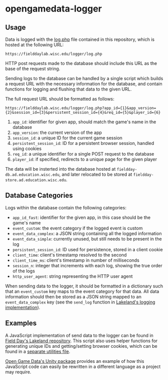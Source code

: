 # opengamedata-logger

## Usage

Data is logged with the [log.php](https://github.com/opengamedata/opengamedata-logger/blob/master/log.php) file contained in this repository, which is hosted at the following URL:

`https://fielddaylab.wisc.edu/logger/log.php`

HTTP post requests made to the database should include this URL as the base of the request string.

Sending logs to the database can be handled by a single script which builds a request URL with the necessary information for the database, and contain functions for logging and flushing that data to the given URL.

The full request URL should be formatted as follows:

`https://fielddaylab.wisc.edu/logger/log.php?app_id={1}&app_version={2}&session_id={3}&persistent_session_id={4}&req_id={5}&player_id={6}`

1. `app_id`: identifier for given app, should match the game's name in the database
2. `app_version`: the current version of the app
3. `session_id`: a unique ID for the current game session
4. `persistent_session_id`: ID for a persistent browser session, handled using cookies
5. `req_id`: a unique identifier for a single POST request to the database
6. `player_id`: if specified, redirects to a unique page for the given player

The data will be insterted into the database hosted at `fieldday-db.ad.education.wisc.edu`, and later relocated to be stored at `fieldday-store.ad.education.wisc.edu`.

## Database Categories

Logs within the database contain the following categories:

- `app_id_fast`: identifier for the given app, in this case should be the game's name
- `event_custom`: the event category if the logged event is custom
- `event_data_complex`: a JSON string containing all the logged information
- `event_data_simple`: currently unused, but still needs to be present in the log
- `persistent_session_id`: ID used for persistence, stored in a client cookie
- `client_time`: client's timestamp resolved to the second
- `client_time_ms`: client's timestamp in number of milliseconds
- `session_n`: integer that increments with each log, showing the true order of the logs
- `http_user_agent`: string representing the HTTP user agent

When sending data to the logger, it should be formatted in a dictionary such that an `event_custom` key maps to the event category for that data. All data information should then be stored as a JSON string mapped to an `event_data_complex` key (see the `send_log` function in [Lakeland's logging implementation](https://github.com/fielddaylab/lakeland/blob/master/src/logging.js#L725)).

## Examples

A JavaScript implementation of send data to the logger can be found in [Field Day's Lakeland repository](https://github.com/fielddaylab/lakeland/blob/master/src/simplelog.js). This script also uses helper functions for generating unique IDs and getting/setting browser cookies, which can be found in a [separate utilities file](https://github.com/fielddaylab/lakeland/blob/master/src/utils.js#L2087).

[Open Game Data's Unity package](https://github.com/opengamedata/opengamedata-unity/blob/main/Assets/FieldDay/SimpleLog.cs) provides an example of how this JavaScript code can easily be rewritten in a different language as a project may require.
